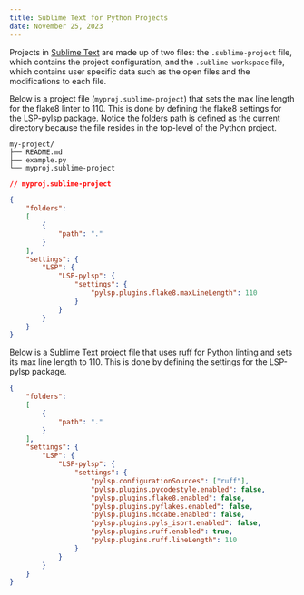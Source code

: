 ```yaml
---
title: Sublime Text for Python Projects
date: November 25, 2023
---
```


Projects in [Sublime Text](https://www.sublimetext.com) are made up of two files: the `.sublime-project` file, which contains the project configuration, and the `.sublime-workspace` file, which contains user specific data such as the open files and the modifications to each file.

Below is a project file (`myproj.sublime-project`) that sets the max line length for the flake8 linter to 110. This is done by defining the flake8 settings for the LSP-pylsp package. Notice the folders path is defined as the current directory because the file resides in the top-level of the Python project.

```text
my-project/
├── README.md
├── example.py
└── myproj.sublime-project
```

```json
// myproj.sublime-project

{
    "folders":
    [
        {
            "path": "."
        }
    ],
    "settings": {
        "LSP": {
            "LSP-pylsp": {
                "settings": {
                    "pylsp.plugins.flake8.maxLineLength": 110
                }
            }
        }
    }
}
```

Below is a Sublime Text project file that uses [ruff](https://github.com/astral-sh/ruff) for Python linting and sets its max line length to 110. This is done by defining the settings for the LSP-pylsp package.

```json
{
    "folders":
    [
        {
            "path": "."
        }
    ],
    "settings": {
        "LSP": {
            "LSP-pylsp": {
                "settings": {
                    "pylsp.configurationSources": ["ruff"],
                    "pylsp.plugins.pycodestyle.enabled": false,
                    "pylsp.plugins.flake8.enabled": false,
                    "pylsp.plugins.pyflakes.enabled": false,
                    "pylsp.plugins.mccabe.enabled": false,
                    "pylsp.plugins.pyls_isort.enabled": false,
                    "pylsp.plugins.ruff.enabled": true,
                    "pylsp.plugins.ruff.lineLength": 110
                }
            }
        }
    }
}
```
